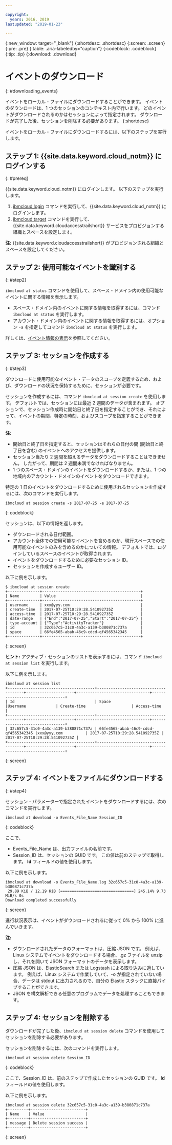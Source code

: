 ```yaml
---

copyright:
  years: 2016, 2019
lastupdated: "2019-01-23"

---
```


{:new_window: target="_blank"}
{:shortdesc: .shortdesc}
{:screen: .screen}
{:pre: .pre}
{:table: .aria-labeledby="caption"}
{:codeblock: .codeblock}
{:tip: .tip}
{:download: .download}


# イベントのダウンロード
{: #downloading_events}

イベントをローカル・ファイルにダウンロードすることができます。 イベントのダウンロードは、1 つのセッションのコンテキスト内で行います。 どのイベントがダウンロードされるのかはセッションによって指定されます。 ダウンロードが完了した後、セッションを削除する必要があります。
{:shortdesc}

イベントをローカル・ファイルにダウンロードするには、以下のステップを実行します。

## ステップ 1: {{site.data.keyword.cloud_notm}} にログインする
{: #prereq}

{{site.data.keyword.cloud_notm}} にログインします。 以下のステップを実行します。

1. [ibmcloud login](/docs/cli/reference/ibmcloud/bx_cli.html#ibmcloud_login) コマンドを実行して、{{site.data.keyword.cloud_notm}} にログインします。
2. [ibmcloud target](/docs/cli/reference/ibmcloud/bx_cli.html#ibmcloud_target) コマンドを実行して、{{site.data.keyword.cloudaccesstrailshort}} サービスをプロビジョンする組織とスペースを設定します。

**注:** {{site.data.keyword.cloudaccesstrailshort}} がプロビジョンされる組織とスペースを設定してください。

## ステップ 2: 使用可能なイベントを識別する
{: #step2}

`ibmcloud at status` コマンドを使用して、スペース・ドメイン内の使用可能なイベントに関する情報を表示します。

* スペース・ドメイン内のイベントに関する情報を取得するには、コマンド `ibmcloud at status` を実行します。
* アカウント・ドメイン内のイベントに関する情報を取得するには、オプション `-a` を指定してコマンド `ibmcloud at status` を実行します。

詳しくは、[イベント情報の表示](/docs/services/cloud-activity-tracker/how-to/viewing_event_information.html#viewing_event_status)を参照してください。
  


## ステップ 3: セッションを作成する
{: #step3}

ダウンロードに使用可能なイベント・データのスコープを定義するため、および、ダウンロードの状況を保持するために、セッションが必要です。 

セッションを作成するには、コマンド `ibmcloud at session create` を使用します。 デフォルトでは、セッションには最近 2 週間のデータが含まれます。  オプションで、セッション作成時に開始日と終了日を指定することができ、それによって、イベントの期間、特定の時刻、およびスコープを指定することができます。 

**注:** 

* 開始日と終了日を指定すると、セッションはそれらの日付の間 (開始日と終了日を含む) のイベントへのアクセスを提供します。 
* セッション当たり 2 週間を超えるデータをダウンロードすることはできません。 したがって、期間は 2 週間未満でなければなりません。
* 1 つのスペース・ドメインのイベントをダウンロードするか、または、1 つの地域内のアカウント・ドメインのイベントをダウンロードできます。

特定の 1 日のイベントをダウンロードするために使用されるセッションを作成するには、次のコマンドを実行します。

```
ibmcloud at session create -s 2017-07-25 -e 2017-07-25
```
{: codeblock}

セッションは、以下の情報を返します。

* ダウンロードされる日付範囲。
* アカウント全体での使用可能なイベントを含めるのか、現行スペースでの使用可能なイベントのみを含めるのかについての情報。 デフォルトでは、ログインしているスペースのイベントが取得されます。
* イベントをダウンロードするために必要なセッション ID。
* セッションを作成するユーザー ID。

以下に例を示します。

```
$ ibmcloud at session create 
+--------------+-------------------------------------------+
| Name         | Value                                     |
+--------------+-------------------------------------------+
| username     | xxx@yyy.com                               |
| create-time  | 2017-07-25T10:29:28.541092735Z            |
| access-time  | 2017-07-25T10:29:28.541092735Z            |
| date-range   | {"End":"2017-07-25","Start":"2017-07-25"} |
| type-account | {"Type":"ActivityTracker"}                |
| id           | 32c657c5-31c0-4a3c-a139-b380871c737a      |
| space        | 66fe4565-abab-46c9-cdcd-qf4565342345      |
+--------------+-------------------------------------------+
```
{: screen}

**ヒント:** アクティブ・セッションのリストを表示するには、コマンド `ibmcloud at session list` を実行します。

以下に例を示します。

```
ibmcloud at session list
+--------------------------------------+--------------------------------------+---------------------+--------------------------------+--------------------------------+
| Id                                   | Space                                |Username             | Create-time                    | Access-time                    |
+--------------------------------------+--------------------------------------+---------------------+--------------------------------+--------------------------------+
| 32c657c5-31c0-4a3c-a139-b380871c737a | 66fe4565-abab-46c9-cdcd-qf4565342345 |xxx@yyy.com          | 2017-07-25T10:29:28.541092735Z | 2017-07-25T10:29:28.541092735Z |
+--------------------------------------+--------------------------------------+---------------------+--------------------------------+--------------------------------+
```
{: screen} 


## ステップ 4: イベントをファイルにダウンロードする
{: #step4}

セッション・パラメーターで指定されたイベントをダウンロードするには、次のコマンドを実行します。

```
ibmcloud at download -o Events_File_Name Session_ID
```
{: codeblock}

ここで、

* Events_File_Name は、出力ファイルの名前です。
* Session_ID は、セッションの GUID です。 この値は前のステップで取得します。 **Id** フィールドの値を使用します。

以下に例を示します。

```
ibmcloud at download -o Events_File_Name.log 32c657c5-31c0-4a3c-a139-b380871c737a
 29.89 KiB / 12.19 KiB [================================] 245.14% 9.73 MiB/s 0s
Download completed successfully
```
{: screen}

進行状況表示は、イベントがダウンロードされるに従って 0% から 100% に進んでいきます。

**注:** 

* ダウンロードされたデータのフォーマットは、圧縮 JSON です。 例えば、Linux システムでイベントをダウンロードする場合、.gz ファイルを unzip し、それを開いて JSON フォーマットのデータを表示します。 
* 圧縮 JSON は、ElasticSearch または Logstash による取り込みに適しています。 例えば、Linux システムで作業していて、-o が指定されていない場合、データは stdout に出力されるので、自分の Elastic スタックに直接パイプすることができます。
* JSON を構文解析できる任意のプログラムでデータを処理することもできます。 

## ステップ 4: セッションを削除する

ダウンロードが完了した後、`ibmcloud at session delete` コマンドを使用してセッションを削除する必要があります。 

セッションを削除するには、次のコマンドを実行します。

```
ibmcloud at session delete Session_ID
```
{: codeblock}

ここで、Session_ID は、前のステップで作成したセッションの GUID です。 **Id** フィールドの値を使用します。

以下に例を示します。

```
ibmcloud at session delete 32c657c5-31c0-4a3c-a139-b380871c737a
+---------+------------------------+
| Name    | Value                  |
+---------+------------------------+
| message | Delete session success |
+---------+------------------------+
```
{: screen}




